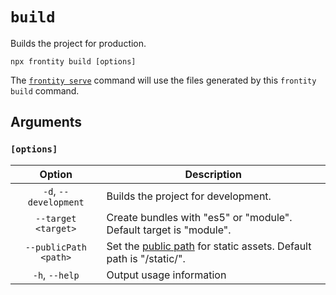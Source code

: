 # `build`

Builds the project for production.

```shell
npx frontity build [options]
```

The [`frontity serve`](serve.md) command will use the files generated by this `frontity build` command.

## Arguments

### **`[options]`**

|        Option         | Description                                                                                                       |
| :-------------------: | ----------------------------------------------------------------------------------------------------------------- |
| `-d`, `--development` | Builds the project for development.                                                                               |
|  `--target <target>`  | Create bundles with "es5" or "module". Default target is "module".                                                |
| `--publicPath <path>` | Set the [public path](https://webpack.js.org/guides/public-path/) for static assets. Default path is "/static/". |
|    `-h`, `--help`     | Output usage information                                                                                          |
